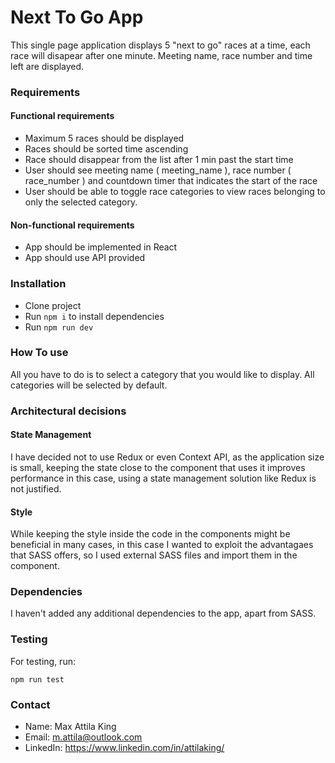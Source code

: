 # Next To Go App

This single page application displays 5 "next to go" races at a time, each race will disapear after one minute. Meeting name, race number and time left are displayed.

### Requirements

#### Functional requirements

- Maximum 5 races should be displayed
- Races should be sorted time ascending
- Race should disappear from the list after 1 min past the start time
- User should see meeting name ( meeting_name ), race number ( race_number ) and countdown timer that indicates the start of the race
- User should be able to toggle race categories to view races belonging to only the selected category.

#### Non-functional requirements

- App should be implemented in React
- App should use API provided

### Installation

- Clone project
- Run ```npm i``` to install dependencies
- Run ```npm run dev```

### How To use

All you have to do is to select a category that you would like to display. All categories will be selected by default. 

### Architectural decisions

#### State Management

I have decided not to use Redux or even Context API, as the application size is small, keeping the state close to the component that uses it improves performance in this case, using a state management solution like Redux is not justified. 

#### Style

While keeping the style inside the code in the components might be beneficial in many cases, in this case I wanted to exploit the advantagaes that SASS offers, so I used external SASS files and import them in the component.

### Dependencies

I haven't added any additional dependencies to the app, apart from SASS. 

### Testing

For testing, run:

```
npm run test
```

### Contact

- Name: Max Attila King
- Email: m.attila@outlook.com
- LinkedIn: https://www.linkedin.com/in/attilaking/

